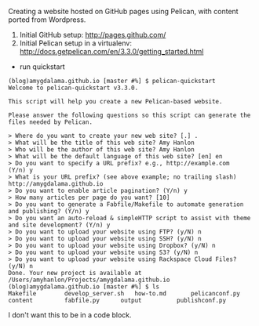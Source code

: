 Creating a website hosted on GitHub pages using Pelican, with content ported from Wordpress.

1. Initial GitHub setup: http://pages.github.com/
2. Initial Pelican setup in a virtualenv: http://docs.getpelican.com/en/3.3.0/getting_started.html
  * run quickstart  
```
(blog)amygdalama.github.io [master #%] $ pelican-quickstart  
Welcome to pelican-quickstart v3.3.0.  

This script will help you create a new Pelican-based website.  

Please answer the following questions so this script can generate the files needed by Pelican.  

> Where do you want to create your new web site? [.] .  
> What will be the title of this web site? Amy Hanlon  
> Who will be the author of this web site? Amy Hanlon  
> What will be the default language of this web site? [en] en  
> Do you want to specify a URL prefix? e.g., http://example.com   (Y/n) y  
> What is your URL prefix? (see above example; no trailing slash) http://amygdalama.github.io  
> Do you want to enable article pagination? (Y/n) y  
> How many articles per page do you want? [10]  
> Do you want to generate a Fabfile/Makefile to automate generation and publishing? (Y/n) y  
> Do you want an auto-reload & simpleHTTP script to assist with theme and site development? (Y/n) y  
> Do you want to upload your website using FTP? (y/N) n  
> Do you want to upload your website using SSH? (y/N) n  
> Do you want to upload your website using Dropbox? (y/N) n  
> Do you want to upload your website using S3? (y/N) n  
> Do you want to upload your website using Rackspace Cloud Files? (y/N) n  
Done. Your new project is available at /Users/amyhanlon/Projects/amygdalama.github.io  
(blog)amygdalama.github.io [master #%] $ ls  
Makefile		develop_server.sh	how-to.md		pelicanconf.py  
content			fabfile.py		output			publishconf.py
```
I don't want this to be in a code block.